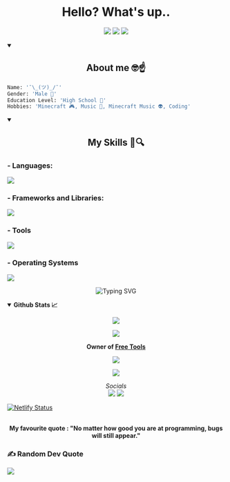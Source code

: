 <h1 align="center">Hello? What's up..</h1>

<p align="center">
  <a href="https://github.com/THEGOODBALL?tab=followers"><img src="https://img.shields.io/github/followers/THEGOODBALL?label=Follow&style=social"></a>
  <a href="https://dsc.gg/wolfcm" target="_blank"><img src="https://img.shields.io/badge/Discord-%237289DA.svg?style=flat&logo=discord&logoColor=white"></a>
  <a href="https://github.com/THEGOODBALL"><img src="https://visitcount.itsvg.in/api?id=vanish&amp;label=Profile%20Views&amp;color=11&amp;icon=6&amp;pretty=true"></a>
</p>

<details open>
  <summary>
    <h2 align="center">About me 🤓☝️</h2>
  </summary>

  ```py
  Name: '¯\_(ツ)_/¯'
  Gender: 'Male 👦' 
  Education Level: 'High School 📖'
  Hobbies: 'Minecraft 🎮, Music 🎵, Minecraft Music 👽, Coding'
  ```
</details>

<details open>
  <summary>
    <h2 align="center">My Skills 📖🔍</h2>
  </summary>

  <p align="center">
    <h3>- Languages:</h3> 
    <a href="https://skillicons.dev"> <img src="https://skillicons.dev/icons?i=powershell,bash,c,cpp,py,lua,html,css,js"> </a>
    <h3>- Frameworks and Libraries:</h3>
    <a href="https://skillicons.dev"> <img src="https://skillicons.dev/icons?i=flutter,selenium,fastapi,gtk,qt"> </a>
    <h3>- Tools</h3>
    <a href="https://skillicons.dev"> <img src="https://skillicons.dev/icons?i=git,github,githubactions,neovim,vscode,pycharm"> </a>
    <h3>- Operating Systems</h3>
    <a href="https://skillicons.dev"> <img src="https://skillicons.dev/icons?i=windows,linux"> </a>
  </p>

<p align="center">
  <img src="https://readme-typing-svg.demolab.com?font=Fira+Code&weight=600&pause=1000&color=7B00FF&center=true&vCenter=true&width=380&lines=Hey+I'm+THEGOODBALL;I'm+a+Python+Developer;I+Made+Tools+Such+As..;Minecraft+redeem+code+gen;Free+tools;and much more!" alt="Typing SVG">
</p>
</details>

<details open>
  <summary>
    <strong>Github Stats 📈</strong>
  </summary>
<p align="center">
  <img src="https://github-readme-stats.vercel.app/api/?username=THEGOODBALL&amp;title_color=5c64f4&amp;text_color=7b00ff&amp;show_icons=true&amp;bg_color=00000000&amp;hide_border=true&amp;icon_color=5c64f4&amp;hide_title=true&amp;count_private=true">
</p>

<p align="center">
  <img src="https://github-readme-stats.vercel.app/api/top-langs/?username=THEGOODBALL&layout=compact&title_color=5c64f4&text_color=7b00ff&bg_color=00000000&hide_border=true&count_private=true" />
</p>
</details>


<p align="center">
  <strong>Owner of <a href="https://freetools.netlify.app/" target="_blank">Free Tools</a></strong>
</p>

<p align="center">
  <a href="https://github.com/THEGOODBALL?tab=repositories"><img src="https://img.shields.io/badge/-Explore%20my%20Repos-24292e?style=for-the-badge&logo=Github"></a>
</p>

<p align="center">
  <a href="https://discord.com/users/1116602877369122894" target="_blank">
    <img src="https://lanyard.cnrad.dev/api/1116602877369122894?bg=7b00ff&borderRadius=30px&idleMessage=Probably%20doing%20nothing">
  </a>
</p>



<p align="center">
  <i>Socials</i>
  <br>
  <a href="https://dsc.gg/wolfcm"><img src="https://img.shields.io/badge/Discord-%237289DA.svg?style=flat&logo=discord&logoColor=white"></a>
  <a href="https://youtube.com/@THEGOODBALLYT"><img src="https://img.shields.io/badge/YouTube-FF0000.svg?style=flat&logo=youtube&logoColor=white"></a>
</p>

[![Netlify Status](https://api.netlify.com/api/v1/badges/21a3bd99-e8f4-4ee1-b643-fefdf6cd5639/deploy-status)](https://app.netlify.com/sites/mycooltools/deploys)

<p align="center">
  <br>
  <strong>My favourite quote :      
    "No matter how good you are at programming, bugs will still appear."</strong>
</p>

### ✍️ Random Dev Quote
![](https://quotes-github-readme.vercel.app/api?type=horizontal&theme=radical)
